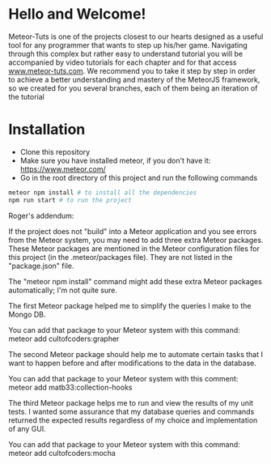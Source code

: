 # Hello and Welcome!
Meteor-Tuts is one of the projects closest to our hearts designed as a useful tool for any programmer
that wants to step up his/her game. Navigating through this complex but rather easy to understand tutorial you will be 
accompanied by video tutorials for each chapter and for that access www.meteor-tuts.com. 
We recommend you to take it step by step in order to achieve a better understanding and mastery of the MeteorJS framework, so
we created for you several branches, each of them being an iteration of the tutorial

# Installation
- Clone this repository
- Make sure you have installed meteor, if you don't have it: https://www.meteor.com/ 
- Go in the root directory of this project and run the following commands

```bash
meteor npm install # to install all the dependencies
npm run start # to run the project
```

Roger's addendum:

If the project does not "build" into a Meteor application 
and you see errors from the Meteor system, you may need to add three extra Meteor packages. 
These Meteor packages are mentioned in the Meteor configuration files for this project
(in the .meteor/packages file). They are not listed in the "package.json" file.

The "meteor npm install" command might add these extra Meteor packages automatically; 
I'm not quite sure.

The first Meteor package helped me to simplify the queries I make to the Mongo DB.

You can add that package to your Meteor system with this command:
meteor add cultofcoders:grapher


The second Meteor package should help me to automate certain tasks
that I want to happen before and after modifications to the data in the database.

You can add that package to your Meteor system with this comment:
meteor add matb33:collection-hooks


The third Meteor package helps me to run and view the results
of my unit tests. I wanted some assurance that my database queries and commands
returned the expected results regardless of my choice and implementation of any GUI. 

You can add that package to your Meteor system with this command:
meteor add cultofcoders:mocha

